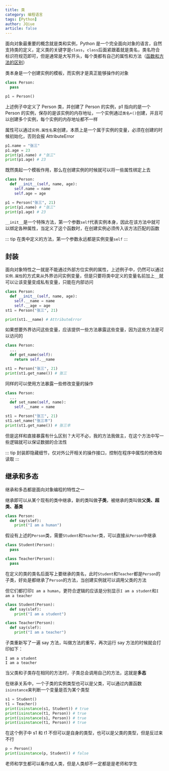 ```yaml
---
title: 类
category: 编程语言
tags: [Python]
author: JQiue
article: false
---
```


面向对象最重要的概念就是类和实例，Python 是一个完全面向对象的语言，自然支持类的定义，定义类的关键字是`class`，`class`后面紧跟着就是类名，类名符合标识符规范即可，但是通常是大写开头，每个类都有自己的属性和方法（[函数和方法的区别](/language/general/#函数和方法的区别)）

类本身是一个创建实例的模板，而实例才是真正能够操作的对象

```python
class Person:
  pass

p1 = Person()
```

上述例子中定义了 Person 类，并创建了 Person 的实例，p1 指向的是一个 Person 的实例，保存的是该实例的内存地址，一个实例通过`类名+()`创建，并且可以创建多个实例，每个实例的内存地址都不一样

属性可以通过`实例.属性名`来创建，本质上是一个属于实例的变量，必须在创建的时候初始化，否则会报 AttributeError

```python
p1.name = "张三"
p1.age = 23
print(p1.name) # "张三"
print(p1.age) # 23
```

既然类起一个模板作用，那么在创建实例的时候就可以将一些属性绑定上去

```python
class Person:
  def __init__(self, name, age):
    self.name = name
    self.age = age

p1 = Person("张三", 21)
print(p1.name) # "张三"
print(p1.age) # 23
```

`__init__`是一个特殊方法，第一个参数`self`代表实例本身，因此在该方法中就可以绑定各种属性，当定义了这个函数时，在创建实例必须传入该方法匹配的函数

::: tip
在类中定义的方法，第一个参数永远都是实例变量`self`
:::

## 封装

面向对象特性之一就是不能通过外部方位实例的属性，上述例子中，仍然可以通过`实例.属性`的方式来从外界访问实例变量，但是只要将类中定义的变量名前加上`__`就可以让该变量变成私有变量，只能在内部访问

```python
class Person:
  def __init__(self, name, age):
    self.__name = name
    self.__age = age
st1 = Person("张三", 21)

print(st1.__name) # AttributeError
```

如果想要外界访问这些变量，应该提供一些方法暴露这些变量，因为这些方法是可以访问的

```python
class Person:
  ...
  def get_name(self):
    return self.__name

st1 = Person("张三", 21)
print(st1.get_name()) # 张三
```

同样的可以使用方法暴露一些修改变量的操作

```python
class Person:
  ...
  def set_name(self, name):
    self.__name = name

st1 = Person("张三", 21)
st1.set_name("张三丰")
print(st1.get_name()) # 张三丰
```

但是这样和直接暴露有什么区别？大可不必，我的方法我做主，在这个方法中写一些逻辑就可以保证数据的合法性

::: tip
封装即隐藏细节，仅对外公开相关的操作接口，控制在程序中属性的修改和读取
:::

## 继承和多态

继承和多态都是面向对象编程的特性之一

继承即可以从某个现有的类中继承，新的类叫做**子类**，被继承的类叫做**父类、超类、基类**

```python
class Person:
  def say(slef):
    print("I am a human")
```

假设有上述的`Person`类，需要`Student`和`Teacher`类，可以直接从`Person`中继承

```python
class Student(Person):
  pass

class Teacher(Person):
  pass
```

在定义的类的类名后面写上要继承的类名，此时`Student`和`Teacher`都是`Person`的子类，好处是都继承了`Person`的方法，当创建实例就可以调用父类的方法

但它们都打印`I am a human`，更符合逻辑的应该是分别显示`I am a student`和`I am a teacher`

```python
class Student(Person):
  def say(slef):
    print("I am a student")

class Teacher(Person):
  def say(slef):
    print("I am a teacher")
```

子类重新写了一遍 say 方法，叫做方法的重写，再次运行 say 方法的时候就会打印如下：

`I am a student`  
`I am a teacher`

当父类和子类存在相同的方法时，子类总会调用自己的方法，这就是**多态**

在继承关系中，一个子类的实例类型也可以是父类，可以通过内置函数`isinstance`来判断一个变量是否为某个类型

```python
s1 = Student()
t1 = Teacher()
print(isinstance(s1, Student)) # true
print(isinstance(t1, Person)) # true
print(isinstance(s1, Person)) # true
print(isinstance(t1, Person)) # true
```

在这个例子中 s1 和 t1 不但可以是自身的类型，也可以是父类的类型，但是反过来不行

```python
p = Person()
print(isinstance(p, Student)) # false
```

老师和学生都可以看作成人类，但是人类却不一定都是是老师和学生

